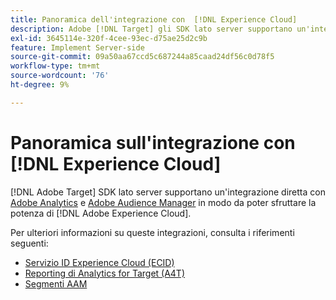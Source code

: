 ```yaml
---
title: Panoramica dell'integrazione con  [!DNL Experience Cloud]
description: Adobe [!DNL Target] gli SDK lato server supportano un'integrazione diretta con Adobe Analytics e Adobe Audience Manager per sfruttare la potenza di Adobe Experience Cloud.
exl-id: 3645114e-320f-4cee-93ec-d75ae25d2c9b
feature: Implement Server-side
source-git-commit: 09a50aa67ccd5c687244a85caad24df56c0d78f5
workflow-type: tm+mt
source-wordcount: '76'
ht-degree: 9%

---
```


# Panoramica sull&#39;integrazione con [!DNL Experience Cloud]

[!DNL Adobe Target] SDK lato server supportano un&#39;integrazione diretta con [Adobe Analytics](https://business.adobe.com/it/products/analytics/adobe-analytics.html) e [Adobe Audience Manager](https://business.adobe.com/it/products/audience-manager/adobe-audience-manager.html) in modo da poter sfruttare la potenza di [!DNL Adobe Experience Cloud].

Per ulteriori informazioni su queste integrazioni, consulta i riferimenti seguenti:

* [Servizio ID Experience Cloud (ECID)](ecid.md)
* [Reporting di Analytics for Target (A4T)](a4t-reporting.md)
* [Segmenti AAM](aam-segments.md)
